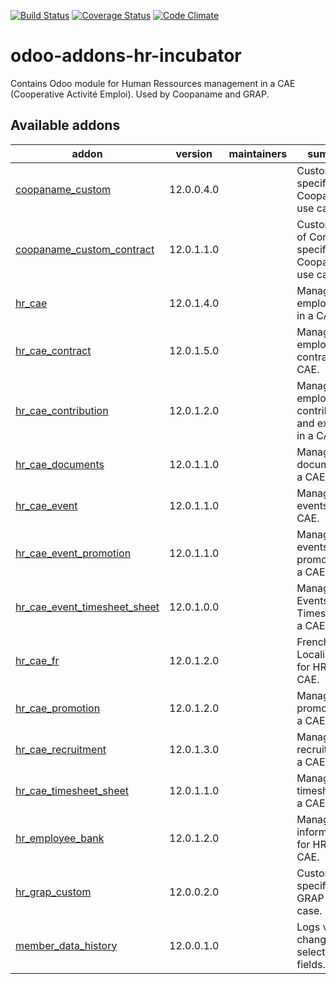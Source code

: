 [![Build Status](https://travis-ci.org/odoo-cae/odoo-addons-hr-incubator.svg?branch=12.0)](https://travis-ci.org/odoo-cae/odoo-addons-hr-incubator?branch=12.0)
[![Coverage Status](https://coveralls.io/repos/github/odoo-cae/odoo-addons-hr-incubator/badge.svg?branch=12.0)](https://coveralls.io/github/odoo-cae/odoo-addons-hr-incubator?branch=12.0)
[![Code Climate](https://codeclimate.com/github/odoo-cae/odoo-addons-hr-incubator/badges/gpa.svg)](https://codeclimate.com/github/odoo-cae/odoo-addons-hr-incubator)



# odoo-addons-hr-incubator

Contains Odoo module for Human Ressources management in a CAE (Cooperative Activité Emploi). Used by Coopaname and GRAP.

[//]: # (addons)

Available addons
----------------
addon | version | maintainers | summary
--- | --- | --- | ---
[coopaname_custom](coopaname_custom/) | 12.0.0.4.0 |  | Customization specific to Coopaname use case.
[coopaname_custom_contract](coopaname_custom_contract/) | 12.0.1.1.0 |  | Customization of Contracts specific to Coopaname use case.
[hr_cae](hr_cae/) | 12.0.1.4.0 |  | Manage employee HR in a CAE.
[hr_cae_contract](hr_cae_contract/) | 12.0.1.5.0 |  | Manage employee contracts in a CAE.
[hr_cae_contribution](hr_cae_contribution/) | 12.0.1.2.0 |  | Manage employee contributions and exeptions in a CAE.
[hr_cae_documents](hr_cae_documents/) | 12.0.1.1.0 |  | Manage HR documents in a CAE.
[hr_cae_event](hr_cae_event/) | 12.0.1.1.0 |  | Manage HR events in a CAE.
[hr_cae_event_promotion](hr_cae_event_promotion/) | 12.0.1.1.0 |  | Manage HR events for promotions in a CAE.
[hr_cae_event_timesheet_sheet](hr_cae_event_timesheet_sheet/) | 12.0.1.0.0 |  | Manage Events and Timesheets in a CAE.
[hr_cae_fr](hr_cae_fr/) | 12.0.1.2.0 |  | French Localization for HR in a CAE.
[hr_cae_promotion](hr_cae_promotion/) | 12.0.1.2.0 |  | Manage promotions in a CAE.
[hr_cae_recruitment](hr_cae_recruitment/) | 12.0.1.3.0 |  | Manage recruitment in a CAE.
[hr_cae_timesheet_sheet](hr_cae_timesheet_sheet/) | 12.0.1.1.0 |  | Manage timesheets in a CAE.
[hr_employee_bank](hr_employee_bank/) | 12.0.1.2.0 |  | Manage bank information for HR in a CAE.
[hr_grap_custom](hr_grap_custom/) | 12.0.0.2.0 |  | Customization specific to GRAP use case.
[member_data_history](member_data_history/) | 12.0.0.1.0 |  | Logs value change on selected fields.

[//]: # (end addons)
